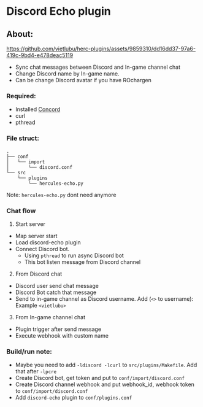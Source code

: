# Discord Echo plugin
## About:


https://github.com/vietlubu/herc-plugins/assets/9859310/dd16dd37-97a6-419c-9bd4-e478deac5119



- Sync chat messages between Discord and In-game channel chat
- Change Discord name  by In-game name.
- Can be change Discord avatar if you have ROchargen

### Required:
- Installed [Concord](https://github.com/Cogmasters/concord)
- curl
- pthread

### File struct:
```
.
├── conf
│   └── import
│       └── discord.conf
└── src
    └── plugins
        └── hercules-echo.py
```
Note: `hercules-echo.py` dont need anymore

### Chat flow
1. Start server
- Map server start
- Load discord-echo plugin
- Connect Discord bot. 
    - Using `pthread` to run async Discord bot
    - This bot listen message from Discord channel
2. From Discord chat
- Discord user send chat message
- Discord Bot catch that message
- Send to in-game channel as Discord username. Add (`<>` to username): Example `<vietlubu>`
3. From In-game channel chat
- Plugin trigger after send message
- Execute webhook with custom name

### Build/run note:
- Maybe you need to add `-ldiscord -lcurl` to `src/plugins/Makefile`. Add that after `-lpcre`
- Create Discord bot, get token and put to `conf/import/discord.conf`
- Create Discord channel webhook and put webhook_id, webhook token to `conf/import/discord.conf`
- Add `discord-echo` plugin to `conf/plugins.conf`
